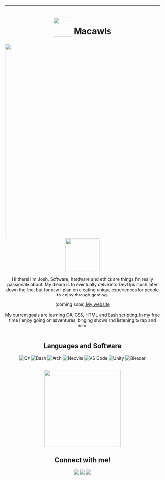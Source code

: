 
<!---
Macawls/Macawls is a ✨ special ✨ repository because its `README.md` (this file) appears on your GitHub profile.
You can click the Preview link to take a look at your changes.
--->
***
<div align="center">
<h1>
  <sub>
    <img src="https://avatars.githubusercontent.com/u/80009513?v=4" height="60">
  </sub>
  Macawls
</h1>
<img src="https://raw.githubusercontent.com/Macawls/Macawls/main/render-compressed.jpg" align="right" width="630px">
<img src='https://i.imgur.com/iEAFD5W.gif' width='110px'>
<br>
<p>
  Hi there! I'm Josh. Software, hardware and ethics are things I'm really passionate about. My dream is to eventually delve into DevOps much later down the line, but for now I plan on creating unique experiences for people to enjoy through gaming. 
  
  (coming soon)<a href='in development'> My website </a>
<br>
<br>
My current goals are learning C#, CSS, HTML and Bash scripting. In my free time I enjoy going on adventures, binging shows and listening to rap and edm.
<br>
<br>
<h2>
  Languages and Software 
</h2>
<img alt="C#" src="https://img.shields.io/badge/c%23-%23239120.svg?style=for-the-badge&logo=c-sharp&logoColor=white"/>
<img alt="Bash" src="https://img.shields.io/badge/Bash-%23121011.svg?style=for-the-badge&logo=gnu-bash&logoColor=white"/>
<img alt="Arch" src="https://img.shields.io/badge/Arch%20Linux-1793D1?logo=arch-linux&logoColor=fff&style=for-the-badge"/>
<img alt="Neovim" src="https://img.shields.io/badge/NeoVim-%2357A143.svg?&style=for-the-badge&logo=neovim&logoColor=white"/>
<img alt="VS Code" src="https://img.shields.io/badge/Visual%20Studio%20Code-0078d7.svg?style=for-the-badge&logo=visual-studio-code&logoColor=white"/>
<img alt="Unity" img href="asdsad" src="https://img.shields.io/badge/unity-%23000000.svg?style=for-the-badge&logo=unity&logoColor=white"/>
<img alt="Blender" src="https://img.shields.io/badge/blender-%23F5792A.svg?style=for-the-badge&logo=blender&logoColor=white"/><br>
</br>
<p align="center"><img width="250" src="https://i.imgur.com/5gGBMfV.png"></p>
<h2>
  Connect with me!
</h2>
<a href="https://steamcommunity.com/id/macawls/">
<img src="https://img.shields.io/badge/My_Steam-%23000000.svg?style=for-the-badge&logo=steam&logoColor=white)">
</a>
<img src="https://img.shields.io/badge/Macawls-0843-%237289DA.svg?style=for-the-badge&logo=discord&logoColor=white">
<img src="https://img.shields.io/badge/joshua.macauley@tutanota.com-840010?style=for-the-badge&logo=Tutanota&logoColor=white">
</div>
